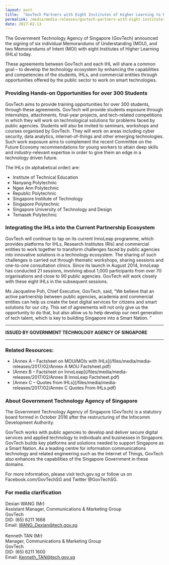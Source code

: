 ```yaml
---
layout: post
title:  "GovTech Partners with Eight Institutes of Higher Learning to Develop Deep Technical Capabilities in Students to Help Build a Smart Nation"
permalink: /media/media-releases/govtech-partners-with-eight-institutes-of-higher-learning-to-develop-deep-technical-capabilities
date: 2017-02-13
---
```

The Government Technology Agency of Singapore (GovTech) announced the signing of six individual Memorandums of Understanding (MOU), and two Memorandums of Intent (MOI) with eight Institutes of Higher Learning (IHLs) today. 

These agreements between GovTech and each IHL will share a common goal – to develop the technology ecosystem by enhancing the capabilities and competencies of the students, IHLs, and commercial entities through opportunities offered by the public sector to work on smart technologies. 

### **Providing Hands-on Opportunities for over 300 Students**
GovTech aims to provide training opportunities for over 300 students, through these agreements. GovTech will provide students exposure through internships, attachments, final-year projects, and tech-related competitions in which they will work on technological solutions for problems faced by public agencies. Students will also be invited to seminars, workshops and courses organised by GovTech. They will work on areas including cyber security, data analytics, internet-of-things and other emerging technologies. Such work exposure aims to complement the recent Committee on the Future Economy recommendations for young workers to attain deep skills and industry-relevant expertise in order to give them an edge in a technology driven future.

The IHLs (in alphabetical order) are:
* Institute of Technical Education
* Nanyang Polytechnic
* Ngee Ann Polytechnic
* Republic Polytechnic
* Singapore Institute of Technology
* Singapore Polytechnic
* Singapore University of Technology and Design
* Temasek Polytechnic

### **Integrating the IHLs into the Current Partnership Ecosystem**

GovTech will continue to tap on its current InnoLeap programme, which provides platforms for IHLs, Research Institutes (RIs) and commercial entities to work together to transform challenges faced by public agencies into innovative solutions in a technology ecosystem. The sharing of such challenges is carried out through thematic workshops, sharing sessions and one-to-one consultation clinics. Since its launch in August 2014, InnoLeap has conducted 21 sessions, involving about 1,000 participants from over 70 organisations and close to 90 public agencies. GovTech will work closely with these eight IHLs in the subsequent sessions.

Ms Jacqueline Poh, Chief Executive, GovTech, said, “We believe that an active partnership between public agencies, academia and commercial entities can help us create the best digital services for citizens and smart solutions for our city. This set of agreements will not only give us the opportunity to do that, but also allow us to help develop our next generation of tech talent, which is key to building Singapore into a Smart Nation. ”

---

**ISSUED BY GOVERNMENT TECHNOLOGY AGENCY OF SINGAPORE**

---

### **Related Resources:**
* [Annex A – Factsheet on MOU/MOIs with IHLs](/files/media/media-releases/2017/02/Annex A MOU Factsheet.pdf)
* [Annex B – Factsheet on InnoLeap](/files/media/media-releases/2017/02/Annex B InnoLeap Factsheet.pdf)
* [Annex C – Quotes from IHLs](/files/media/media-releases/2017/02/Annex C Quotes From IHLs.pdf)

### **About Government Technology Agency of Singapore**
The Government Technology Agency of Singapore (GovTech) is a statutory board formed in October 2016 after the restructuring of the Infocomm Development Authority.

GovTech works with public agencies to develop and deliver secure digital services and applied technology to individuals and businesses in Singapore. GovTech builds key platforms and solutions needed to support Singapore as a Smart Nation. As a leading centre for information communications technology and related engineering such as the Internet of Things, GovTech also enhances the capabilities of the Singapore Government in these domains.

For more information, please visit tech.gov.sg or follow us on Facebook.com/GovTechSG and Twitter @GovTechSG.

### **For media clarification**
Dexian WANG (Mr)
<br>Assistant Manager, Communications & Marketing Group 
<br>GovTech
<br>DID: (65) 6211 1666
<br>Email: WANG_Dexian@tech.gov.sg
<br>
<br>Kenneth TAN (Mr)
<br>Manager, Communications & Marketing Group
<br>GovTech
<br>DID: (65) 6211 1600 
<br>Email: Kenneth_TAN@tech.gov.sg
